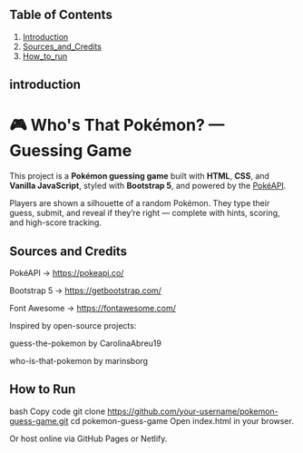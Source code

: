 ## Table of Contents

1. [Introduction](#introduction)
2. [Sources_and_Credits](#sources-and-credits)
3. [How_to_run](#how-to-run)

## introduction
# 🎮 Who's That Pokémon? — Guessing Game

This project is a **Pokémon guessing game** built with **HTML**, **CSS**, and **Vanilla JavaScript**, styled with **Bootstrap 5**, and powered by the [PokéAPI](https://pokeapi.co/).

Players are shown a silhouette of a random Pokémon. They type their guess, submit, and reveal if they’re right — complete with hints, scoring, and high-score tracking.



## Sources and Credits
PokéAPI → https://pokeapi.co/

Bootstrap 5 → https://getbootstrap.com/

Font Awesome → https://fontawesome.com/

Inspired by open-source projects:

guess-the-pokemon by CarolinaAbreu19

who-is-that-pokemon by marinsborg

## How to Run
bash
Copy code
git clone https://github.com/your-username/pokemon-guess-game.git
cd pokemon-guess-game
Open index.html in your browser.

Or host online via GitHub Pages or Netlify.







